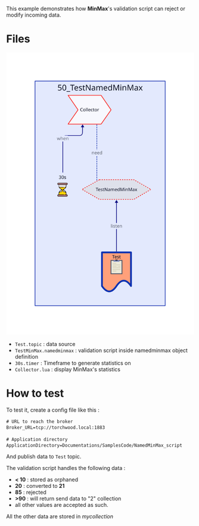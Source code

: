 This example demonstrates how **MinMax**'s validation script can reject or modify incoming data.

# Files

![Objects in this example](Diagram.svg)

* `Test.topic` : data source
* `TestMinMax.namedminmax` : validation script inside namedminmax object definition
* `30s.timer` : Timeframe to generate statistics on
* `Collector.lua` : display MinMax's statistics

# How to test
To test it, create a config file like this :

    # URL to reach the broker
    Broker_URL=tcp://torchwood.local:1883

    # Application directory
    ApplicationDirectory=Documentations/SamplesCode/NamedMinMax_script

And publish data to `Test` topic.


The validation script handles the following data :
- **< 10** : stored as orphaned
- **20** : converted to **21**
- **85** : rejected
- **>90** : will return send data to "2" collection
- all other values are accepted as such.

All the other data are stored in *mycollection*
